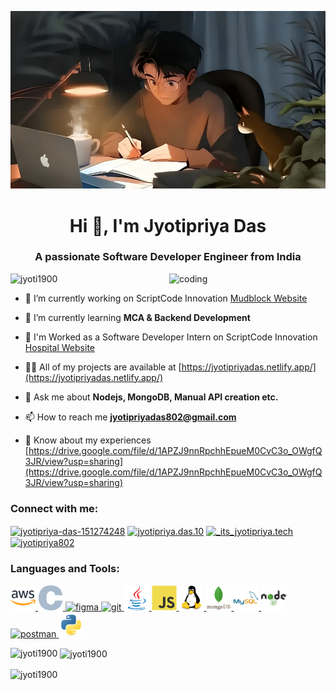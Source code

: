 ![logo](https://github.com/jyoti1900/jyoti1900/blob/main/download%20(1)%20-%20Copy.png)
<h1 align="center">Hi 👋, I'm Jyotipriya Das</h1>
<h3 align="center">A passionate Software Developer Engineer from India</h3>

<img align="right" alt="coding" width="250" src="https://user-images.githubusercontent.com/54101509/214411251-5f098de5-52e5-4a1f-8edb-514ff09b7a06.gif">

<p align="left"> <img src="https://komarev.com/ghpvc/?username=jyoti1900&label=Profile%20views&color=0e75b6&style=flat" alt="jyoti1900" /> </p>

- 🔭 I’m currently working on ScriptCode Innovation [Mudblock Website](https://ishamudblocks.com/)

- 🌱 I’m currently learning **MCA & Backend Development**

- 🤝 I'm Worked as a Software Developer Intern on ScriptCode Innovation [Hospital Website](https://development.d2qbz03oanxova.amplifyapp.com/)

- 👨‍💻 All of my projects are available at [https://jyotipriyadas.netlify.app/](https://jyotipriyadas.netlify.app/)

- 💬 Ask me about **Nodejs, MongoDB, Manual API creation etc.**

- 📫 How to reach me **jyotipriyadas802@gmail.com**

- 📄 Know about my experiences [https://drive.google.com/file/d/1APZJ9nnRpchhEpueM0CvC3o_OWgfQ3JR/view?usp=sharing](https://drive.google.com/file/d/1APZJ9nnRpchhEpueM0CvC3o_OWgfQ3JR/view?usp=sharing)

<h3 align="left">Connect with me:</h3>
<p align="left">
<a href="https://linkedin.com/in/jyotipriya-das-151274248" target="blank"><img align="center" src="https://raw.githubusercontent.com/rahuldkjain/github-profile-readme-generator/master/src/images/icons/Social/linked-in-alt.svg" alt="jyotipriya-das-151274248" height="30" width="40" /></a>
<a href="https://fb.com/jyotipriya.das.10" target="blank"><img align="center" src="https://raw.githubusercontent.com/rahuldkjain/github-profile-readme-generator/master/src/images/icons/Social/facebook.svg" alt="jyotipriya.das.10" height="30" width="40" /></a>
<a href="https://instagram.com/_its_jyotipriya.tech" target="blank"><img align="center" src="https://raw.githubusercontent.com/rahuldkjain/github-profile-readme-generator/master/src/images/icons/Social/instagram.svg" alt="_its_jyotipriya.tech" height="30" width="40" /></a>
<a href="https://www.leetcode.com/jyotipriya802" target="blank"><img align="center" src="https://raw.githubusercontent.com/rahuldkjain/github-profile-readme-generator/master/src/images/icons/Social/leet-code.svg" alt="jyotipriya802" height="30" width="40" /></a>
</p>

<h3 align="left">Languages and Tools:</h3>
<p align="left"> <a href="https://aws.amazon.com" target="_blank" rel="noreferrer"> <img src="https://raw.githubusercontent.com/devicons/devicon/master/icons/amazonwebservices/amazonwebservices-original-wordmark.svg" alt="aws" width="40" height="40"/> </a> <a href="https://www.cprogramming.com/" target="_blank" rel="noreferrer"> <img src="https://raw.githubusercontent.com/devicons/devicon/master/icons/c/c-original.svg" alt="c" width="40" height="40"/> </a> <a href="https://www.figma.com/" target="_blank" rel="noreferrer"> <img src="https://www.vectorlogo.zone/logos/figma/figma-icon.svg" alt="figma" width="40" height="40"/> </a> <a href="https://git-scm.com/" target="_blank" rel="noreferrer"> <img src="https://www.vectorlogo.zone/logos/git-scm/git-scm-icon.svg" alt="git" width="40" height="40"/> </a> <a href="https://www.java.com" target="_blank" rel="noreferrer"> <img src="https://raw.githubusercontent.com/devicons/devicon/master/icons/java/java-original.svg" alt="java" width="40" height="40"/> </a> <a href="https://developer.mozilla.org/en-US/docs/Web/JavaScript" target="_blank" rel="noreferrer"> <img src="https://raw.githubusercontent.com/devicons/devicon/master/icons/javascript/javascript-original.svg" alt="javascript" width="40" height="40"/> </a> <a href="https://www.linux.org/" target="_blank" rel="noreferrer"> <img src="https://raw.githubusercontent.com/devicons/devicon/master/icons/linux/linux-original.svg" alt="linux" width="40" height="40"/> </a> <a href="https://www.mongodb.com/" target="_blank" rel="noreferrer"> <img src="https://raw.githubusercontent.com/devicons/devicon/master/icons/mongodb/mongodb-original-wordmark.svg" alt="mongodb" width="40" height="40"/> </a> <a href="https://www.mysql.com/" target="_blank" rel="noreferrer"> <img src="https://raw.githubusercontent.com/devicons/devicon/master/icons/mysql/mysql-original-wordmark.svg" alt="mysql" width="40" height="40"/> </a> <a href="https://nodejs.org" target="_blank" rel="noreferrer"> <img src="https://raw.githubusercontent.com/devicons/devicon/master/icons/nodejs/nodejs-original-wordmark.svg" alt="nodejs" width="40" height="40"/> </a> <a href="https://postman.com" target="_blank" rel="noreferrer"> <img src="https://www.vectorlogo.zone/logos/getpostman/getpostman-icon.svg" alt="postman" width="40" height="40"/> </a> <a href="https://www.python.org" target="_blank" rel="noreferrer"> <img src="https://raw.githubusercontent.com/devicons/devicon/master/icons/python/python-original.svg" alt="python" width="40" height="40"/> </a> </p>

<p><img align="left" src="https://github-readme-stats.vercel.app/api/top-langs?username=jyoti1900&show_icons=true&locale=en&layout=compact" alt="jyoti1900" /></p>

<p>&nbsp;<img align="center" src="https://github-readme-stats.vercel.app/api?username=jyoti1900&show_icons=true&locale=en" alt="jyoti1900" /></p>

<p><img align="center" src="https://github-readme-streak-stats.herokuapp.com/?user=jyoti1900&" alt="jyoti1900" /></p>
